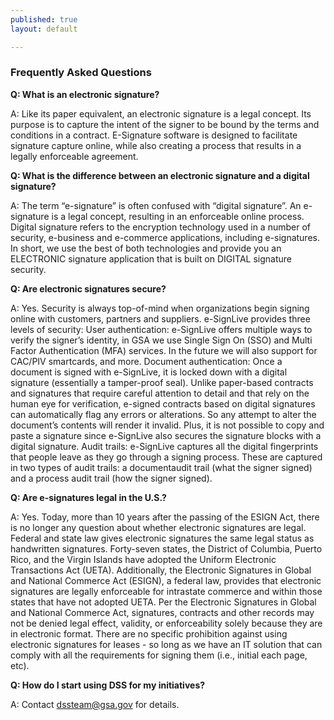 ```yaml
---
published: true
layout: default

---
```

### Frequently Asked Questions 


**Q: What is an electronic signature?**

A: Like its paper equivalent, an electronic signature is a legal concept. Its purpose is to capture the intent of the signer to be bound by the terms and conditions in a contract. E-Signature software is designed to facilitate signature capture online, while also creating a process that results in a legally enforceable agreement.

**Q: What is the difference between an electronic signature and a digital signature?**

A: The term “e-signature” is often confused with “digital signature”. An e-signature is a legal concept, resulting in an enforceable online process. Digital signature refers to the encryption technology used in a number of security, e-business and e-commerce applications, including e-signatures. In short, we use the best of both technologies and provide you an ELECTRONIC signature application that is built on DIGITAL signature security.

**Q: Are electronic signatures secure?**

A: Yes. Security is always top-of-mind when organizations begin signing online with customers, partners and suppliers. e-SignLive provides three levels of security:
User authentication: e-SignLive offers multiple ways to verify the signer’s identity, in GSA we use Single Sign On (SSO) and Multi Factor Authentication (MFA) services. In the future we will also support for CAC/PIV smartcards, and more.
Document authentication: Once a document is signed with e-SignLive, it is locked down with a digital signature (essentially a tamper-proof seal). Unlike paper-based contracts and signatures that require careful attention to detail and that rely on the human eye for verification, e-signed contracts based on digital signatures can automatically flag any errors or alterations. So any attempt to alter the document’s contents will render it invalid. Plus, it is not possible to copy and paste a signature since e-SignLive also secures the signature blocks with a digital signature.
Audit trails: e-SignLive captures all the digital fingerprints that people leave as they go through a signing process. These are captured in two types of audit trails: a documentaudit trail (what the signer signed) and a process audit trail (how the signer signed).

**Q: Are e-signatures legal in the U.S.?**

A: Yes. Today, more than 10 years after the passing of the ESIGN Act, there is no longer any question about whether electronic signatures are legal. Federal and state law gives electronic signatures the same legal status as handwritten signatures. Forty-seven states, the District of Columbia, Puerto Rico, and the Virgin Islands have adopted the Uniform Electronic Transactions Act (UETA). Additionally, the Electronic Signatures in Global and National Commerce Act (ESIGN), a federal law, provides that electronic signatures are legally enforceable for intrastate commerce and within those states that have not adopted UETA.
Per the Electronic Signatures in Global and National Commerce Act, signatures, contracts and other records may not be denied legal effect, validity, or enforceability solely because they are in electronic format. There are no specific prohibition against using electronic signatures for leases - so long as we have an IT solution that can comply with all the requirements for signing them (i.e., initial each page, etc).

**Q: How do I start using DSS for my initiatives?**

A: Contact dssteam@gsa.gov for details.





<body id="FAQ"></body>
